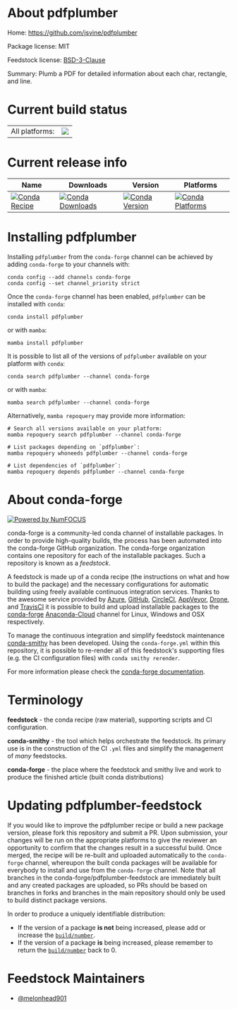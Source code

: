 About pdfplumber
================

Home: https://github.com/jsvine/pdfplumber

Package license: MIT

Feedstock license: [BSD-3-Clause](https://github.com/conda-forge/pdfplumber-feedstock/blob/main/LICENSE.txt)

Summary: Plumb a PDF for detailed information about each char, rectangle, and line.

Current build status
====================


<table><tr><td>All platforms:</td>
    <td>
      <a href="https://dev.azure.com/conda-forge/feedstock-builds/_build/latest?definitionId=11666&branchName=main">
        <img src="https://dev.azure.com/conda-forge/feedstock-builds/_apis/build/status/pdfplumber-feedstock?branchName=main">
      </a>
    </td>
  </tr>
</table>

Current release info
====================

| Name | Downloads | Version | Platforms |
| --- | --- | --- | --- |
| [![Conda Recipe](https://img.shields.io/badge/recipe-pdfplumber-green.svg)](https://anaconda.org/conda-forge/pdfplumber) | [![Conda Downloads](https://img.shields.io/conda/dn/conda-forge/pdfplumber.svg)](https://anaconda.org/conda-forge/pdfplumber) | [![Conda Version](https://img.shields.io/conda/vn/conda-forge/pdfplumber.svg)](https://anaconda.org/conda-forge/pdfplumber) | [![Conda Platforms](https://img.shields.io/conda/pn/conda-forge/pdfplumber.svg)](https://anaconda.org/conda-forge/pdfplumber) |

Installing pdfplumber
=====================

Installing `pdfplumber` from the `conda-forge` channel can be achieved by adding `conda-forge` to your channels with:

```
conda config --add channels conda-forge
conda config --set channel_priority strict
```

Once the `conda-forge` channel has been enabled, `pdfplumber` can be installed with `conda`:

```
conda install pdfplumber
```

or with `mamba`:

```
mamba install pdfplumber
```

It is possible to list all of the versions of `pdfplumber` available on your platform with `conda`:

```
conda search pdfplumber --channel conda-forge
```

or with `mamba`:

```
mamba search pdfplumber --channel conda-forge
```

Alternatively, `mamba repoquery` may provide more information:

```
# Search all versions available on your platform:
mamba repoquery search pdfplumber --channel conda-forge

# List packages depending on `pdfplumber`:
mamba repoquery whoneeds pdfplumber --channel conda-forge

# List dependencies of `pdfplumber`:
mamba repoquery depends pdfplumber --channel conda-forge
```


About conda-forge
=================

[![Powered by
NumFOCUS](https://img.shields.io/badge/powered%20by-NumFOCUS-orange.svg?style=flat&colorA=E1523D&colorB=007D8A)](https://numfocus.org)

conda-forge is a community-led conda channel of installable packages.
In order to provide high-quality builds, the process has been automated into the
conda-forge GitHub organization. The conda-forge organization contains one repository
for each of the installable packages. Such a repository is known as a *feedstock*.

A feedstock is made up of a conda recipe (the instructions on what and how to build
the package) and the necessary configurations for automatic building using freely
available continuous integration services. Thanks to the awesome service provided by
[Azure](https://azure.microsoft.com/en-us/services/devops/), [GitHub](https://github.com/),
[CircleCI](https://circleci.com/), [AppVeyor](https://www.appveyor.com/),
[Drone](https://cloud.drone.io/welcome), and [TravisCI](https://travis-ci.com/)
it is possible to build and upload installable packages to the
[conda-forge](https://anaconda.org/conda-forge) [Anaconda-Cloud](https://anaconda.org/)
channel for Linux, Windows and OSX respectively.

To manage the continuous integration and simplify feedstock maintenance
[conda-smithy](https://github.com/conda-forge/conda-smithy) has been developed.
Using the ``conda-forge.yml`` within this repository, it is possible to re-render all of
this feedstock's supporting files (e.g. the CI configuration files) with ``conda smithy rerender``.

For more information please check the [conda-forge documentation](https://conda-forge.org/docs/).

Terminology
===========

**feedstock** - the conda recipe (raw material), supporting scripts and CI configuration.

**conda-smithy** - the tool which helps orchestrate the feedstock.
                   Its primary use is in the construction of the CI ``.yml`` files
                   and simplify the management of *many* feedstocks.

**conda-forge** - the place where the feedstock and smithy live and work to
                  produce the finished article (built conda distributions)


Updating pdfplumber-feedstock
=============================

If you would like to improve the pdfplumber recipe or build a new
package version, please fork this repository and submit a PR. Upon submission,
your changes will be run on the appropriate platforms to give the reviewer an
opportunity to confirm that the changes result in a successful build. Once
merged, the recipe will be re-built and uploaded automatically to the
`conda-forge` channel, whereupon the built conda packages will be available for
everybody to install and use from the `conda-forge` channel.
Note that all branches in the conda-forge/pdfplumber-feedstock are
immediately built and any created packages are uploaded, so PRs should be based
on branches in forks and branches in the main repository should only be used to
build distinct package versions.

In order to produce a uniquely identifiable distribution:
 * If the version of a package **is not** being increased, please add or increase
   the [``build/number``](https://docs.conda.io/projects/conda-build/en/latest/resources/define-metadata.html#build-number-and-string).
 * If the version of a package **is** being increased, please remember to return
   the [``build/number``](https://docs.conda.io/projects/conda-build/en/latest/resources/define-metadata.html#build-number-and-string)
   back to 0.

Feedstock Maintainers
=====================

* [@melonhead901](https://github.com/melonhead901/)

